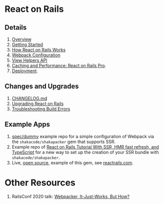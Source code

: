 # React on Rails

## Details

1. [Overview](./core-concepts/react-on-rails-overview.md)
1. [Getting Started](./getting-started.md)
1. [How React on Rails Works](./core-concepts/how-react-on-rails-works.md)
1. [Webpack Configuration](./core-concepts/webpack-configuration.md)
1. [View Helpers API](./api-reference/view-helpers-api.md)
1. [Caching and Performance: React on Rails Pro](https://www.shakacode.com/react-on-rails-pro/).
1. [Deployment](./deployment/deployment.md).

## Changes and Upgrades

1. [CHANGELOG.md](https://github.com/shakacode/react_on_rails/tree/master/CHANGELOG.md)
2. [Upgrading React on Rails](./upgrading/upgrading-react-on-rails.md)
3. [Troubleshooting Build Errors](./deployment/troubleshooting-build-errors.md)

## Example Apps

1. [spec/dummy](https://github.com/shakacode/react_on_rails/tree/master/spec/dummy) example repo for a simple configuration of Webpack via the `shakacode/shakapacker` gem
   that supports SSR.
2. Example repo of [React on Rails Tutorial With SSR, HMR fast refresh, and TypeScript](https://github.com/shakacode/react_on_rails_demo_ssr_hmr) for a new way to set up the creation of your SSR bundle with `shakacode/shakapacker`.
3. Live, [open source](https://github.com/shakacode/react-webpack-rails-tutorial), example of this gem, see [reactrails.com](https://reactrails.com).

# Other Resources

1. RailsConf 2020 talk: [Webpacker, It-Just-Works, But How?](https://www.shakacode.com/blog/railsconf-2020-webpacker-it-just-works-but-how/)
